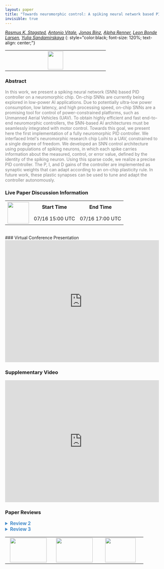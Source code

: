 ```yaml
---
layout: paper
title: "Towards neuromorphic control: A spiking neural network based PID controller for UAV"
invisible: true
---
```

*[Rasmus K. Stagsted](https://portal.findresearcher.sdu.dk/en/persons/rk),  [Antonio Vitale](https://www.linkedin.com/in/antonio-vitale-808338157/?originalSubdomain=ch),  [Jonas Binz](http://),  [Alpha Renner](https://services.ini.uzh.ch/admin/modules/uzh/person.php?id=44962&back=../uzh/people),  [Leon Bonde Larsen](https://portal.findresearcher.sdu.dk/en/persons/lelar),  [Yulia Sandamirskaya](http://www.sandamirskaya.eu)*
{: style="color:black; font-size: 120%; text-align: center;"}

<table width="20%"> <tr>
<td style="width: 20%; text-align: center;"><a href="http://www.roboticsproceedings.org/rss16/p074.pdf"><img src="{{ site.baseurl }}/images/paper_link.png"
width = "50"  height = "60"/> </a> </td>

</tr></table>

### Abstract
<html><p style="color:gray; font-size: 100%; text-align: justified;">
In this work, we present a spiking neural network (SNN) based PID controller on a neuromorphic chip. On-chip SNNs are currently being explored in low-power AI applications. Due to potentially ultra-low power consumption, low latency, and high processing speed, on-chip SNNs are a promising tool for control of power-constrained platforms, such as Unmanned Aerial Vehicles (UAV). To obtain highly efficient and fast end-to-end neuromorphic controllers, the SNN-based AI architectures must be seamlessly integrated with motor control. Towards this goal, we present here the first implementation of a fully neuromorphic PID controller. We interfaced Intel's neuromorphic research chip Loihi to a UAV, constrained to a single degree of freedom. We developed an SNN control architecture using populations of spiking neurons, in which each spike carries information about the measured, control, or error value, defined by the identity of the spiking neuron. Using this sparse code, we realize a precise PID controller. The P, I, and D gains of the controller are implemented as synaptic weights that can adapt according to an on-chip plasticity rule. In future work, these plastic synapses can be used to tune and adapt the controller autonomously. 
</p></html>

### Live Paper Discussion Information
<html>
<table width="50%">
<tr> <th rowspan="2"><a href="https://pheedloop.com/rss2020/virtual/"><img src="{{ site.baseurl }}/images/pheedloop_link.png" width = "70"  height = "70"/> </a> </th> <th> Start Time </th> <th> End Time </th> </tr>
<tr> <td> 07/16 15:00 UTC </td><td> 07/16 17:00 UTC </td></tr>
</table> <br> </html>
### Virtual Conference Presentation
<iframe width="100%" height="400" src="https://www.youtube.com/embed/sdnEosW5NGQ" frameborder="0" allow="accelerometer; autoplay; encrypted-media; gyroscope; picture-in-picture" allowfullscreen></iframe>

### Supplementary Video
<iframe width="100%" height="400" src="https://www.youtube.com/embed/lnGQqz7MM8w " frameborder="0" allow="accelerometer; autoplay; encrypted-media; gyroscope; picture-in-picture" allowfullscreen></iframe>

### Paper Reviews
<details><summary style="font-size:110%; color:#438BCA; cursor: pointer;"><b> Review 2</b></summary>
<p style="color:gray; font-size: 100%; text-align: justified; white-space: pre-line">
The authors present a SNN architecture for direct control of two robotic systems, one of which requires nested PID loops, and evaluate control performance relative to a cpu representation as a step response.

The paper is well written and explained. From my perspective I think the main thing that can be improved is the interrogation of the control performance, and a broader set of tests and results, the presented data are quite limited. It would be helpful to see the performance of the controller on the same system with different control contexts, e.g. replacing imu sensing with external markers for higher sensor fidelity, increasing decreasing timestep sizes, or changing the size of the neuron arrays, so that the effects of the implementation on performance can be more clearly seen/investigated.

Some other comments:

'Mapping between motor velocity and torque' - this should be detailed.

The PID gains of both systems were tuned by hand - I think a little more detail is needed to have a stronger basis for comparison, and to know to what extent the chosen gains favour one controller's performance over another. To me the CPU PID seems oddly poor performing.

What sensitivity is there to the quality of the sensor data? How does the system function with ground truth input, or with simulated input?

Pushbot - 'directly translated into motor commands' A little more detail would be better.

It would be helpful to have overshoot stated as a % of the step.

I would also show a recommend a showing a single step response which allows a longer settling time, so we can see what a little better what happens with constant input? The exemplary graphs change their input a little to quickly to see the full response.

The paper reads well, but there are a couple typos:
Raspberri - typo
programm - typo

I enjoyed the reading the paper, and the topic is a fascinating frontier in robotics. I look forward to seeing more of the author's work.
</p> </details>

<details><summary style="font-size:110%; color:#438BCA; cursor: pointer;"><b> Review 3</b></summary>
<p style="color:gray; font-size: 100%; text-align: justified; white-space: pre-line">
This paper presents an attempt to implement a  PID controller fully in a Spiking Neural Network (SNN) on Intel’s neuromorphic research chip Loihi. The SNN was tested on two robotic platforms; on a mobile robot platform and a 1-DOF UAV platform. Idea of implementing SNN on neuromorphic chip is certainly interesting and it is an important research question to attempt. Design and realization of the SNN on the nueromohlic chip has been presented well in detail and certainly has some merits. However, publication of the present experiments and results seems premature. 

Major comments:

1. I understand the importance of on-chip SNN approaches for applications such as UAVs due to potentially ultra low power consumption, low latency, and high processing speed. However, conventional PID based approaches are also effective, easy to implement and widely use in such applications. What are the specific merits of this on-chip SNN approach against the conventional PID on a chip? I think such comparison has not been clearly presented in the manuscript. 

2. Based on the comparison results as summarized in Table III and the results from Fig. 7 and 8, it is obvious that the conventional PID approach is giving better results (eg. based on overshoot, oscillations, steady-state-error) than the proposed method. 

3. In my opinion, the implementation of the proposed method on a "Pushbot" seems to be not matching relevant to title of the paper. The authors could have found a way to test a single PID on the UAV platform rather than on a Pushbot. 

4. In the case of Pushbot, the authors claimed that "both controllers work well despite the delay in the system". I do not think this claim is justifiable based on the results presented in Table I and II.

5. I do not clearly understand how did the authors train the SNNs during experiments. No information has been given in the manuscript on training and cross-validation of SNNs.   

6. The authors have mentioned about two nested PID controllers (inner and outer PIDs) related to the 1-DOF UAV platform. The inner PID computes the torque. However, no results have been presented to show the behavior of the torque output or how it affects the overall system.    

7. I wonder what information we can acquire as readers from the Fig.1. Even though, a 3D model of the set-up has been presented (top panel), it has not been referred anywhere in the manuscript. Just presenting a photo of the system/experiment set-up without details (eg. naming the important components, connections etc) is not adequate. 

8. No evidence for generalization is offered. Multiple trials/experiments could have done with different motion profiles (i.e: instead of only using step inputs as in Fig. 7 and 8) to generalize the results and conclusions. 

Comments on the video submission:

Though the video submission is clear, it is not that informative. Information such as PID gains, other set-up variables, assumptions in this perticular trial should be presented. 
</p> </details>

<table width="100%"><tr><td style="width: 30%; text-align: center;"><a href="{{ site.baseurl }}/program/papers/73"> <img src="{{ site.baseurl }}/images/previous_icon.png" width = "120"  height = "80"/> </a> </td>

<td style="width: 30%; text-align: center;"><a href="{{ site.baseurl }}/program/papers"> <img src="{{ site.baseurl }}/images/overview_icon.png" width = "120"  height = "80"/> </a> </td> 

<td style="width: 30%; text-align: center;"><a href="{{ site.baseurl }}/program/papers/75"> <img src="{{ site.baseurl }}/images/next_icon.png" width = "100"  height = "80"/> </a> </td> 

</tr></table>

